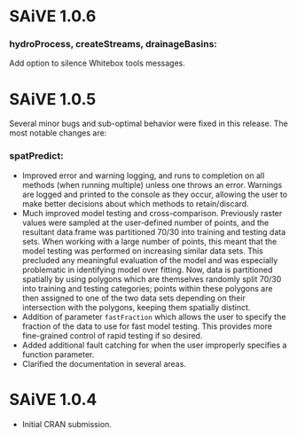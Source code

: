 # SAiVE 1.0.6
### hydroProcess, createStreams, drainageBasins:
Add option to silence Whitebox tools messages.

# SAiVE 1.0.5

Several minor bugs and sub-optimal behavior were fixed in this release. The most notable changes are:

### spatPredict:
-   Improved error and warning logging, and runs to completion on all methods (when running multiple) unless one throws an error. Warnings are logged and printed to the console as they occur, allowing the user to make better decisions about which methods to retain/discard.
-   Much improved model testing and cross-comparison. Previously raster values were sampled at the user-defined number of points, and the resultant data.frame was partitioned 70/30 into training and testing data sets. When working with a large number of points, this meant that the model testing was performed on increasing similar data sets. This precluded any meaningful evaluation of the model and was especially problematic in identifying model over fitting. Now, data is partitioned spatially by using polygons which are themselves randomly split 70/30 into training and testing categories; points within these polygons are then assigned to one of the two data sets depending on their intersection with the polygons, keeping them spatially distinct.
-   Addition of parameter `fastFraction` which allows the user to specify the fraction of the data to use for fast model testing. This provides more fine-grained control of rapid testing if so desired.
-   Added additional fault catching for when the user improperly specifies a function parameter.
-   Clarified the documentation in several areas.

# SAiVE 1.0.4

-   Initial CRAN submission.
